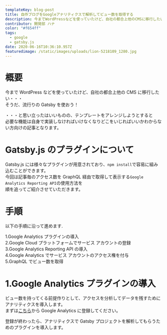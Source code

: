 ```yaml
---
templateKey: blog-post
title: 自作ブログをGoogleアナリティクスで解析してビュー数を取得する
description: 今までWordPressなどを使っていたけど、自社の都合上他のCMSに移行したい・・・ そうだ、流行りのGatsbyを使おう！
contributor: 開発部 ハナ
color: "#f654ff"
tags:
  - google
  - gatsby.js
date: 2020-06-16T10:36:10.957Z
featuredimage: /static/images/uploads/lion-5218109_1280.jpg
---
```


<!--StartFragment-->

# 概要

今まで WordPress などを使っていたけど、自社の都合上他の CMS に移行したい・・・\
そうだ、流行りの Gatsby を使おう！

・・・と思い立ったはいいものの、テンプレートをアレンジしようとすると\
必要な機能は自身で実装しなければいけなくなりどこをいじればいいかわからない方向けの記事となります。

# [](https://qiita.com/Hidesato_Nakamura/items/a9ac8cebfce894c5c624#gatsbyjs%E3%81%AE%E3%83%97%E3%83%A9%E3%82%B0%E3%82%A4%E3%83%B3%E3%81%AB%E3%81%A4%E3%81%84%E3%81%A6)Gatsby.js のプラグインについて

Gatsby.js には様々なプラグインが用意されており、`npm install`で容易に組み込むことができます。\
今回は記事毎のアクセス数を GraphQL 経由で取得して表示する`Google Analytics Reporting API`の使用方法を\
順を追ってご紹介させていただきます。

# [](https://qiita.com/Hidesato_Nakamura/items/a9ac8cebfce894c5c624#%E6%89%8B%E9%A0%86)手順

以下の手順に沿って進めます.

1.Google Analytics プラグインの導入\
2.Google Cloud プラットフォームでサービス アカウントの登録\
3.Google Analytics Reporting API の導入\
4.Google Analytics でサービス アカウントのアクセス権を付与\
5.GraphQL でビュー数を取得

# [](https://qiita.com/Hidesato_Nakamura/items/a9ac8cebfce894c5c624#1google-analytics%E3%83%97%E3%83%A9%E3%82%B0%E3%82%A4%E3%83%B3%E3%81%AE%E5%B0%8E%E5%85%A5)1.Google Analytics プラグインの導入

ビュー数を持ってくる前提作りとして、アクセスを分析してデータを残すためにアナリティクスを導入します。\
まずは[こちら](https://analytics.google.com/analytics/web/)から Google Analytics に登録してください。

登録が終わったら、アナリティクスで Gatsby プロジェクトを解析してもらうためのプラグインを導入します。

<!--EndFragment-->

